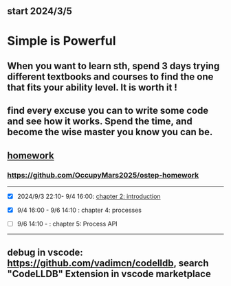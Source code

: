 ## start 2024/3/5
# Simple is Powerful
## When you want to learn sth, spend 3 days trying different textbooks and courses to find the one that fits your ability level. It is worth it !
## find every excuse you can to write some code and see how it works. Spend the time, and become the wise master you know you can be.
## [homework](https://pages.cs.wisc.edu/~remzi/OSTEP/Homework/homework.html)

### https://github.com/OccupyMars2025/ostep-homework

---

- [x] 2024/9/3 22:10- 9/4 16:00: [chapter 2: introduction](https://pages.cs.wisc.edu/~remzi/OSTEP/intro.pdf)
- [x] 9/4 16:00 - 9/6 14:10 : chapter 4: processes
- [ ] 9/6 14:10 - : chapter 5: Process API 


---

## debug in vscode: https://github.com/vadimcn/codelldb, search "CodeLLDB" Extension in vscode marketplace
